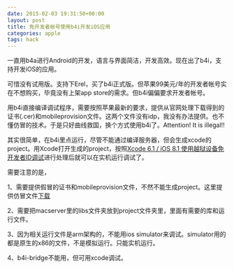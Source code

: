 ```yaml
---
date: 2015-02-03 19:31:50+00:00
layout: post
title: 免开发者帐号使用b4i开发iOS应用
categories: apple
tags: hack
---
```


一直用b4a进行Android的开发，语言与界面简洁，开发高效。现在出了b4i，支持开发iOS的应用。

可惜没有试用版。支持下Erel，买了b4i正式版。但苹果99美元/年的开发者帐号实在不想购买，毕竟没有上架app store的需求。但b4i偏偏要求开发者帐号。

用b4i直接编译调试程序，需要按照苹果最新的要求，提供从官网处理下载得到的证书(.cer)和mobileprovision文件。这两个文件没有idp，我没有办法提供。也不懂仿冒的技术。于是只好曲线救国，换个方式使用b4i了。Attention! It is illegal!!

其实很简单，在b4i里点运行，尽管不能通过编译服务器，但会生成xcode的project。用Xcode打开生成的project，按照[Xcode 6.1 / iOS 8.1 使用越狱设备免开发者ID调试](http://blog.sina.com.cn/s/blog_952093030102v9sq.html)进行处理后就可以在实机运行调试了。

需要注意的是，

1、需要提供假冒的证书和mobileprovision文件，不然不能生成project。这里提供仿冒文件[下载](http://xulihang.wicp.net/assets/key.zip)

2、需要把macserver里的libs文件夹放到project文件夹里，里面有需要的库和运行文件。

3、因为相关运行文件是arm架构的，不能用ios simulator来调试。simulator用的都是原生的x86的文件，不是模拟运行。只能实机运行。

4、b4i-bridge不能用，但可用xcode调试。